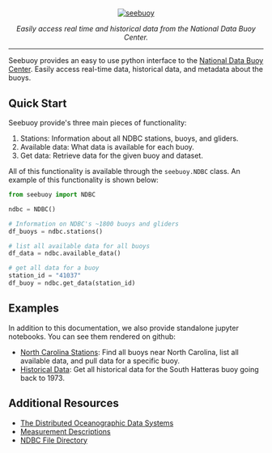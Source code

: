 # 
<p align="center">
  <a href="#"><img src="https://raw.githubusercontent.com/nickc1/seebuoy/master/docs/img/seebuoy_logo_text.png" alt="seebuoy"></a>
</p>
<p align="center">
<em>Easily access real time and historical data from the National Data Buoy Center.</em>
</p>


---

Seebuoy provides an easy to use python interface to the [National Data Buoy Center](http://www.ndbc.noaa.gov). Easily access real-time data, historical data, and metadata about the buoys.

## Quick Start

Seebuoy provide's three main pieces of functionality:

1. Stations: Information about all NDBC stations, buoys, and gliders.
2. Available data: What data is available for each buoy.
3. Get data: Retrieve data for the given buoy and dataset.

All of this functionality is available through the `seebuoy.NDBC` class. An example of this functionality is shown below:

``` py
from seebuoy import NDBC

ndbc = NDBC()

# Information on NDBC's ~1800 buoys and gliders
df_buoys = ndbc.stations()

# list all available data for all buoys
df_data = ndbc.available_data()

# get all data for a buoy
station_id = "41037"
df_buoy = ndbc.get_data(station_id)
```

## Examples

In addition to this documentation, we also provide standalone jupyter notebooks. You can see them rendered on github:

- [North Carolina Stations](https://google.com): Find all buoys near North Carolina, list all available data, and pull data for a specific buoy.
- [Historical Data](https://google.com): Get all historical data for the South Hatteras buoy going back to 1973.



## Additional Resources

- [The Distributed Oceanographic Data Systems](https://dods.ndbc.noaa.gov)
- [Measurement Descriptions](https://www.ndbc.noaa.gov/measdes.shtml)
- [NDBC File Directory](https://www.ndbc.noaa.gov/data/)










